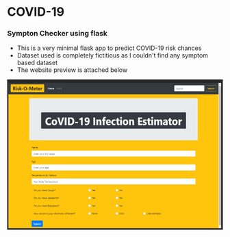 # COVID-19
 
### Sympton Checker using flask
* This is a very minimal flask app to predict COVID-19 risk chances
* Dataset used is completely fictitious as I couldn't find any symptom based dataset
* The website preview is attached below

<img src="/symptom_checker/sym0.png" alt="Risk-O-Meter" height="351" width="600">
